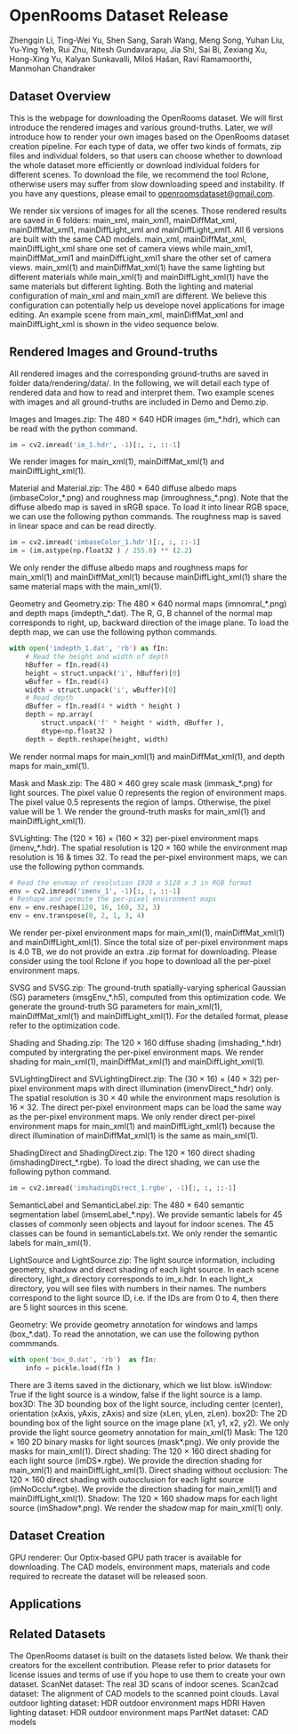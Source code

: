 # OpenRooms Dataset Release

Zhengqin Li, Ting-Wei Yu, Shen Sang, Sarah Wang, Meng Song, Yuhan Liu, Yu-Ying Yeh, Rui Zhu, Nitesh Gundavarapu, Jia Shi, Sai Bi, Zexiang Xu, Hong-Xing Yu, Kalyan Sunkavalli, Miloš Hašan, Ravi Ramamoorthi, Manmohan Chandraker

## Dataset Overview
This is the webpage for downloading the OpenRooms dataset. We will first introduce the rendered images and various ground-truths. Later, we will introduce how to render your own images based on the OpenRooms dataset creation pipeline. For each type of data, we offer two kinds of formats, zip files and individual folders, so that users can choose whether to download the whole dataset more efficiently or download individual folders for different scenes. To download the file, we recommend the tool Rclone, otherwise users may suffer from slow downloading speed and instability. If you have any questions, please email to openroomsdataset@gmail.com. 

We render six versions of images for all the scenes. Those rendered results are saved in 6 folders: main_xml, main_xml1, mainDiffMat_xml, mainDiffMat_xml1, mainDiffLight_xml and mainDiffLight_xml1. All 6 versions are built with the same CAD models. main_xml, mainDiffMat_xml, mainDiffLight_xml share one set of camera views while main_xml1, mainDiffMat_xml1 and mainDiffLight_xml1 share the other set of camera views. main_xml(1) and mainDiffMat_xml(1) have the same lighting but different materials while main_xml(1) and mainDiffLight_xml(1) have the same materials but different lighting. Both the lighting and material configuration of main_xml and main_xml1 are different. We believe this configuration can potentially help us develope novel applications for image editing. An example scene from main_xml, mainDiffMat_xml and mainDiffLight_xml is shown in the video sequence below. 

## Rendered Images and Ground-truths
All rendered images and the corresponding ground-truths are saved in folder data/rendering/data/. In the following, we will detail each type of rendered data and how to read and interpret them. Two example scenes with images and all ground-truths are included in Demo and Demo.zip. 

Images and Images.zip: The 480 × 640 HDR images (im_\*.hdr), which can be read with the python command. 
```python
im = cv2.imread('im_1.hdr', -1)[:, :, ::-1]
```
We render images for main_xml(1), mainDiffMat_xml(1) and mainDiffLight_xml(1).

Material and Material.zip: The 480 × 640 diffuse albedo maps (imbaseColor_\*.png) and roughness map (imroughness_\*.png). Note that the diffuse albedo map is saved in sRGB space. To load it into linear RGB space, we can use the following python commands. The roughness map is saved in linear space and can be read directly. 
```python
im = cv2.imread('imbaseColor_1.hdr')[:, :, ::-1]
im = (im.astype(np.float32 ) / 255.0) ** (2.2)
```
We only render the diffuse albedo maps and roughness maps for main_xml(1) and mainDiffMat_xml(1) because mainDiffLight_xml(1) share the same material maps with the main_xml(1).

Geometry and Geometry.zip: The 480 × 640 normal maps (imnomral_\*.png) and depth maps (imdepth_\*.dat). The R, G, B channel of the normal map corresponds to right, up, backward direction of the image plane. To load the depth map, we can use the following python commands. 
```python
with open('imdepth_1.dat', 'rb') as fIn:
    # Read the height and width of depth
    hBuffer = fIn.read(4)
    height = struct.unpack('i', hBuffer)[0]
    wBuffer = fIn.read(4)
    width = struct.unpack('i', wBuffer)[0]
    # Read depth 
    dBuffer = fIn.read(4 * width * height )
    depth = np.array(
        struct.unpack('f' * height * width, dBuffer ), 
        dtype=np.float32 )
    depth = depth.reshape(height, width)
```
We render normal maps for main_xml(1) and mainDiffMat_xml(1), and depth maps for main_xml(1).

Mask and Mask.zip: The 480 × 460 grey scale mask (immask_\*.png) for light sources. The pixel value 0 represents the region of environment maps. The pixel value 0.5 represents the region of lamps. Otherwise, the pixel value will be 1. We render the ground-truth masks for main_xml(1) and mainDiffLight_xml(1). 

SVLighting: The (120 × 16) × (160 × 32) per-pixel environment maps (imenv_\*.hdr). The spatial resolution is 120 × 160 while the environment map resolution is 16 & times 32. To read the per-pixel environment maps, we can use the following python commands. 
```python
# Read the envmap of resolution 1920 x 5120 x 3 in RGB format 
env = cv2.imread('imenv_1', -1)[:, :, ::-1]
# Reshape and permute the per-pixel environment maps
env = env.reshape(120, 16, 160, 32, 3)
env = env.transpose(0, 2, 1, 3, 4)
```
We render per-pixel environment maps for main_xml(1), mainDiffMat_xml(1) and mainDiffLight_xml(1). Since the total size of per-pixel environment maps is 4.0 TB, we do not provide an extra .zip format for downloading. Please consider using the tool Rclone if you hope to download all the per-pixel environment maps.

SVSG and SVSG.zip: The ground-truth spatially-varying spherical Gaussian (SG) parameters (imsgEnv_\*.h5), computed from this optimization code. We generate the ground-truth SG parameters for main_xml(1), mainDiffMat_xml(1) and mainDiffLight_xml(1). For the detailed format, please refer to the optimization code. 

Shading and Shading.zip: The 120 × 160 diffuse shading (imshading_\*.hdr) computed by intergrating the per-pixel environment maps. We render shading for main_xml(1), mainDiffMat_xml(1) and mainDiffLight_xml(1). 

SVLightingDirect and SVLightingDirect.zip: The (30 × 16) × (40 × 32) per-pixel environment maps with direct illumination (imenvDirect_\*.hdr) only. The spatial resolution is 30 × 40 while the environment maps resolution is 16 × 32. The direct per-pixel environment maps can be load the same way as the per-pixel environment maps. We only render direct per-pixel environment maps for main_xml(1) and mainDiffLight_xml(1) because the direct illumination of mainDiffMat_xml(1) is the same as main_xml(1). 

ShadingDirect and ShadingDirect.zip: The 120 × 160 direct shading (imshadingDirect_\*.rgbe). To load the direct shading, we can use the following python command. 
```python
im = cv2.imread('imshadingDirect_1.rgbe', -1)[:, :, ::-1]
```

SemanticLabel and SemanticLabel.zip: The 480 × 640 semantic segmentation label (imsemLabel_\*.npy). We provide semantic labels for 45 classes of commonly seen objects and layout for indoor scenes. The 45 classes can be found in semanticLabels.txt. We only render the semantic labels for main_xml(1). 

LightSource and LightSource.zip: The light source information, including geometry, shadow and direct shading of each light source. In each scene directory, light_x directory corresponds to im_x.hdr. In each light_x directory, you will see files with numbers in their names. The numbers correspond to the light source ID, i.e. if the IDs are from 0 to 4, then there are 5 light sources in this scene. 

Geometry: We provide geometry annotation for windows and lamps (box_\*.dat). To read the annotation, we can use the following python commmands. 
```python
with open('box_0.dat', 'rb')  as fIn:
    info = pickle.load(fIn )
```
There are 3 items saved in the dictionary, which we list blow.
isWindow: True if the light source is a window, false if the light source is a lamp. 
box3D: The 3D bounding box of the light source, including center (center), orientation (xAxis, yAxis, zAxis) and size (xLen, yLen, zLen). 
box2D: The 2D bounding box of the light source on the image plane (x1, y1, x2, y2). 
We only provide the light source geometry annotation for main_xml(1) 
Mask: The 120 × 160 2D binary masks for light sources (mask\*.png). We only provide the masks for main_xml(1). 
Direct shading: The 120 × 160 direct shading for each light source (imDS\*.rgbe). We provide the direction shading for main_xml(1) and mainDiffLight_xml(1). 
Direct shading without occlusion: The 120 × 160 direct shading with outocclusion for each light source (imNoOcclu\*.rgbe). We provide the direction shading for main_xml(1) and mainDiffLight_xml(1). 
Shadow: The 120 × 160 shadow maps for each light source (imShadow\*.png). We render the shadow map for main_xml(1) only. 

## Dataset Creation 
GPU renderer: Our Optix-based GPU path tracer is available for downloading. 
The CAD models, environment maps, materials and code required to recreate the dataset will be released soon. 

## Applications

## Related Datasets
The OpenRooms dataset is built on the datasets listed below. We thank their creators for the excellent contribution. Please refer to prior datasets for license issues and terms of use if you hope to use them to create your own dataset. 
ScanNet dataset: The real 3D scans of indoor scenes. 
Scan2cad dataset: The alignment of CAD models to the scanned point clouds. 
Laval outdoor lighting dataset: HDR outdoor environment maps 
HDRI Haven lighting dataset: HDR outdoor environment maps 
PartNet dataset: CAD models 


